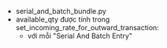 - serial_and_batch_bundle.py
- available_qty được tính trong set_incoming_rate_for_outward_transaction:
	- với mỗi "Serial And Batch Entry"
